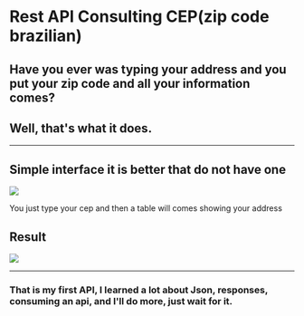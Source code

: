 <h1>Rest API Consulting CEP(zip code brazilian)</h1>
<h2>Have you ever was typing your address and you put your zip code and all your information comes?</h2>
<h2>Well, that's what it does.</h2>
<hr>
<h2>Simple interface it is better that do not have one</h2>
<img src="https://user-images.githubusercontent.com/91334679/213028069-7284d91a-4606-42b1-8c59-5f9e56538d8b.png">
<p>You just type your cep and then a table will comes showing your address</p>
<h2>Result</h2>
<img src="https://user-images.githubusercontent.com/91334679/213028578-149d6081-4535-41a4-a71b-00ec59232f4b.png">
<hr>
<h3>That is my first API, I learned a lot about Json, responses, consuming an api, and I'll do more, just wait for it.</h3>
